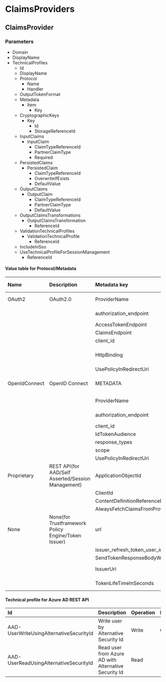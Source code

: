 # ClaimsProviders
## ClaimsProvider
### Parameters
- Domain
- DisplayName
- TechnicalProfiles
    - Id
    - DisplayName
    - Protocol
        - Name
        - Handler
    - OutputTokenFormat
    - Metadata
        - Item
            - Key
    - CryptographicKeys
        - Key
            - Id
            - StorageReferenceId
    - InputClaims
        - InputClaim
            - ClaimTypeReferenceId
            - PartnerClaimType
            - Required
    - PersistedClaims
        - PersistedClaim
            - ClaimTypeReferenceId
            - OverwriteIfExists
            - DefaultValue
    - OutputClaims
        - OutputClaim
            - ClaimTypeReferenceId
            - PartnerClaimType
            - DefaultValue
    - OutputClaimsTransformations
        - OutputClaimsTransformation
            - ReferenceId
    - ValidationTechnicalProfiles
        - ValidationTechnicalProfile
            - ReferenceId
    - IncludeInSso
    - UseTechnicalProfileForSessionManagement
        - ReferenceId
        
#### Value table for Protocol/Metadata
| Name | Description | Metadata key | Metadata value |
|:--|:--|:--|:--|
| OAuth2 | OAuth2.0 | ProviderName | Identity Provider Name |
| | | authorization_endpoint | Authorization Endpoint |
| | | AccessTokenEndpoint | Token Endpoint|
| | | ClaimsEndpoint | Profile Endpoint |
| | | client_id | client id |
| | | HttpBinding | Binding method for xxx endpoint |
| | | UsePolicyInRedirectUri | |
| OpenIdConnect | OpenID Connect | METADATA | discovery(well-known) endpoint uri |
| | | ProviderName | Identity Provider Name |
| | | authorization_endpoint | Authorization Endpoint |
| | | client_id | client id |
| | | IdTokenAudience | aud |
| | | response_types | response type |
| | | scope | scope |
| | | UsePolicyInRedirectUri | |
| Proprietary | REST API(for AAD/Self Asserted/Session Management) | ApplicationObjectId | Application Object Id |
| | | ClientId | client id |
| | | ContentDefinitionReferenceId | |
| | | AlwaysFetchClaimsFromProvider | |
| None | None(for Trustframework Policy Engine/Token Issuer) | url | |
| | | issuer_refresh_token_user_identity_claim_type | |
| | | SendTokenResponseBodyWithJsonNumbers | |
| | | IssuerUri | SAML Token Issuer Uri |
| | | TokenLifeTimeInSeconds | SAML Token lifetime |

#### Technical profile for Azure AD REST API
| Id | Description | Operation | InputClaimsTransformations | InputClaims | PersistedClaims | OutputClaims |
|:--|:--|:--|:--|:--|:--|:--|
| AAD-UserWriteUsingAlternativeSecurityId | Write user by Alternative Security Id | Write | CreateOtherMailsFromEmail | [Required]<br>AlternativeSecurityId | alternativeSecurityId<br>userPrincipalName<br>mailNickName<br>displayName | objectId<br>newUser |
| AAD-UserReadUsingAlternativeSecurityId | Read user from Azure AD with Alternative Security Id | Read | | [Required]<br>AlternativeSecurityId | objectId | 
